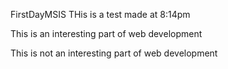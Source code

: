 FirstDayMSIS
THis is a test made at 8:14pm

This is an interesting part of web development

This is not an interesting part of web development